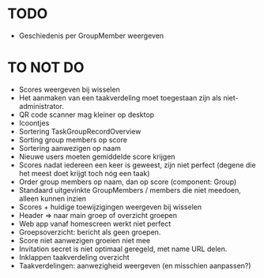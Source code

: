 # TODO
- Geschiedenis per GroupMember weergeven

# TO NOT DO
- Scores weergeven bij wisselen
- Het aanmaken van een taakverdeling moet toegestaan zijn als niet-administrator.
- QR code scanner mag kleiner op desktop
- Icoontjes
- Sortering TaskGroupRecordOverview
- Sorting group members op score
- Sortering aanwezigen op naam
- Nieuwe users moeten gemiddelde score krijgen
- Scores nadat iedereen een keer is geweest, zijn niet perfect (degene die het meest doet krijgt toch nóg een taak)
- Order group members op naam, dan op score (component: Group)
- Standaard uitgevinkte GroupMembers / members die niet meedoen, alleen kunnen inzien
- Scores + huidige toewijzigingen weergeven bij wisselen
- Header => naar main groep of overzicht groepen
- Web app vanaf homescreen werkt niet perfect
- Groepsoverzicht: bericht als geen groepen.
- Score niet aanwezigen groeien niet mee
- Invitation secret is niet optimaal geregeld, met name URL delen.
- Inklappen taakverdeling overzicht
- Taakverdelingen: aanwezigheid weergeven (en misschien aanpassen?)
